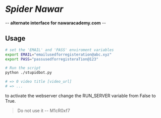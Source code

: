 # _Spider Nawar_

-- **__alternate interface for nawaracademy.com__** --

## Usage

```bash
# set the 'EMAIL' and 'PASS' enviroment variables
export EMAIL="emailusedforregisteration@abc.xyz"
export PASS="passusedforregisteraTion@123"

# Run the script
python ./stupidbot.py

# => 0 video title [video_url]
# => ...

```

to activate the webserver change the RUN_SERVER variable from False to True.


> Do not use it
-- M1cR0xf7
